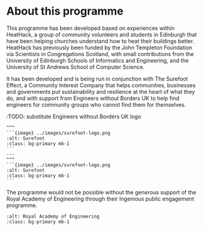 # About this programme

This programme has been developed based on experiences within HeatHack, a group of community volunteers and students in Edinburgh that have been helping churches understand how to heat their buildings better.  HeatHack has previously been funded by the John Templeton Foundation via Scientists in Congregations Scotland, with small contributions from the University of Edinburgh Schools of Informatics and Engineering, and the University of St Andrews School of Computer Science.  

It has been developed and is being run in conjunction with The Surefoot Effect, a Community Interest Company that helps communities, businesses and governments put sustainability and resilience at the heart of what they do, and with support from Engineers without Borders UK to help find engineers for community groups who cannot find them for themselves.

:TODO: substitute Engineers without Borders UK logo

````{panels}
^^^
```{image} ../images/surefoot-logo.png
:alt: Surefoot
:class: bg-primary mb-1
```
---
^^^
```{image} ../images/surefoot-logo.png
:alt: Surefoot
:class: bg-primary mb-1
``` 
````

The programme would not be possible without the generous support of the Royal Academy of Engineering through their Ingenious public engagement programme. 



```{image} ../images/ingenious-logo-white-background.png
:alt: Royal Academy of Engineering
:class: bg-primary mb-1
```

